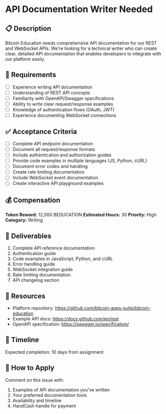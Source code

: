 # API Documentation Writer Needed

## 📋 Description
Bitcoin Education needs comprehensive API documentation for our REST and WebSocket APIs. We're looking for a technical writer who can create clear, detailed API documentation that enables developers to integrate with our platform easily.

## 🎯 Requirements
- [ ] Experience writing API documentation
- [ ] Understanding of REST API concepts
- [ ] Familiarity with OpenAPI/Swagger specifications
- [ ] Ability to write clear request/response examples
- [ ] Knowledge of authentication flows (OAuth, JWT)
- [ ] Experience documenting WebSocket connections

## ✅ Acceptance Criteria
- [ ] Complete API endpoint documentation
- [ ] Document all request/response formats
- [ ] Include authentication and authorization guides
- [ ] Provide code examples in multiple languages (JS, Python, cURL)
- [ ] Document error codes and handling
- [ ] Create rate limiting documentation
- [ ] Include WebSocket event documentation
- [ ] Create interactive API playground examples

## 💰 Compensation
**Token Reward:** 12,000 BEDUCATION
**Estimated Hours:** 30
**Priority:** High
**Category:** Writing

## 📝 Deliverables
1. Complete API reference documentation
2. Authentication guide
3. Code examples in JavaScript, Python, and cURL
4. Error handling guide
5. WebSocket integration guide
6. Rate limiting documentation
7. API changelog section

## 🔗 Resources
- Platform repository: https://github.com/bitcoin-apps-suite/bitcoin-education
- Example API docs: https://docs.github.com/en/rest
- OpenAPI specification: https://swagger.io/specification/

## 📅 Timeline
Expected completion: 10 days from assignment

## 📧 How to Apply
Comment on this issue with:
1. Examples of API documentation you've written
2. Your preferred documentation tools
3. Availability and timeline
4. HandCash handle for payment